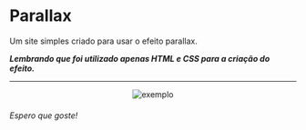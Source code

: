 # Parallax
Um site simples criado para usar o efeito parallax.


<strong><em>Lembrando que foi utilizado apenas HTML e CSS para a criação do efeito.</em></strong>
<hr>
<p align="center">
	<img alt="exemplo" src="github/exemplo.gif">
</p>

<h6>Espero que goste!</h6>

